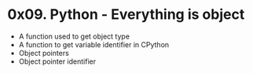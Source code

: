 # 0x09. Python - Everything is object
* A function used to get object type
* A function to get variable identifier in CPython
* Object pointers
* Object pointer identifier
